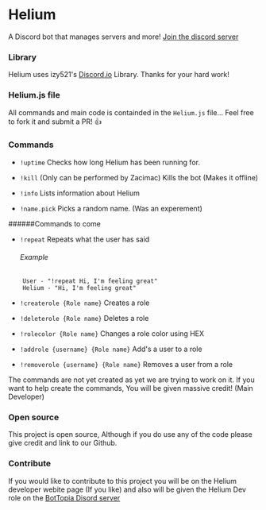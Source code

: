 # Helium
A Discord bot that manages servers and more! [Join the discord server](https://discord.gg/0ynKSxHArBT4OFQj)

### Library
Helium uses izy521's [Discord.io](https://github.com/izy521/discord.io) Library. Thanks for your hard work!

### Helium.js file
All commands and main code is containded in the `Helium.js` file... Feel free to fork it and submit a PR! :thumbsup:

### Commands
- `!uptime`
    Checks how long Helium has been running for.
    
- `!kill` (Only can be performed by Zacimac)
    Kills the bot (Makes it offline)
    
- `!info`
    Lists information about Helium

- `!name.pick`
    Picks a random name. (Was an experement)
    
######Commands to come

- `!repeat`
    Repeats what the user has said
    
    ###### Example
```
    User - "!repeat Hi, I'm feeling great"
    Helium - "Hi, I'm feeling great"
```

- `!createrole {Role name}`
    Creates a role

- `!deleterole {Role name}`
    Deletes a role

- `!rolecolor {Role name}`
    Changes a role color using HEX

- `!addrole {username} {Role name}`
    Add's a user to a role

- `!removerole {username} {Role name}`
    Removes a user from a role

The commands are not yet created as yet we are trying to work on it. If you want to help create the commands, You will be given massive credit! (Main Developer)

### Open source
This project is open source, Although if you do use any of the code please give credit and link to our Github.

### Contribute
If you would like to contribute to this project you will be on the Helium developer webite page (If you like) and also will be given the Helium Dev role on the [BotTopia Disord server](https://discord.gg/0ynKSxHArBT4OFQ)
